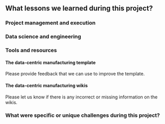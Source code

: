 ## What lessons we learned during this project?

### Project management and execution


### Data science and engineering


### Tools and resources


#### The data-centric manufacturing template
Please provide feedback that we can use to improve the template.

#### The data-centric manufacturing wikis
Please let us know if there is any incorrect or missing information on the wikis. 



### What were specific or unique challenges during this project?

